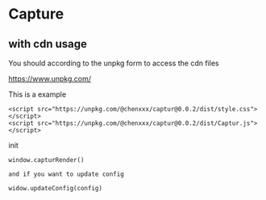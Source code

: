 # Capture

## with cdn usage


You should according to the unpkg form to access the cdn files

https://www.unpkg.com/

This is a example
```
<script src="https://unpkg.com/@chenxxx/captur@0.0.2/dist/style.css"></script>
<script src="https://unpkg.com/@chenxxx/captur@0.0.2/dist/Captur.js"></script>
```

init
```
window.capturRender()

and if you want to update config

widow.updateConfig(config)

```

